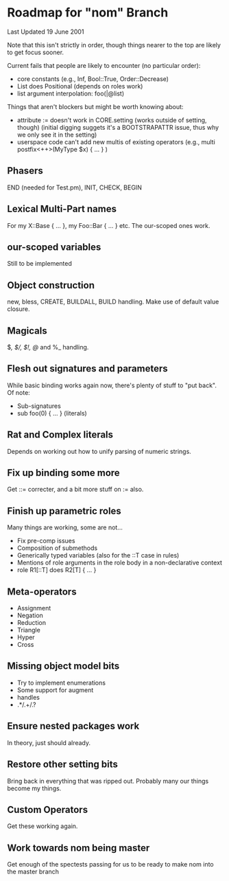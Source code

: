 # Roadmap for "nom" Branch

Last Updated 19 June 2001

Note that this isn't strictly in order, though things nearer to the top
are likely to get focus sooner.

Current fails that people are likely to encounter (no particular order):
* core constants (e.g., Inf, Bool::True, Order::Decrease)
* List does Positional (depends on roles work)
* list argument interpolation:  foo(|@list)

Things that aren't blockers but might be worth knowing about:
* attribute := doesn't work in CORE.setting (works outside of setting, though)
  (initial digging suggets it's a BOOTSTRAPATTR issue, thus why we only see it
  in the setting)
* userspace code can't add new multis of existing operators 
  (e.g., multi postfix<++>(MyType $x) { ... } )

## Phasers
END (needed for Test.pm), INIT, CHECK, BEGIN

## Lexical Multi-Part names
For my X::Base { ... }, my Foo::Bar { ... } etc. The our-scoped ones work.

## our-scoped variables
Still to be implemented

## Object construction
new, bless, CREATE, BUILDALL, BUILD handling. Make use of default value
closure.

## Magicals
$_, $/, $!, @_ and %_ handling.

## Flesh out signatures and parameters
While basic binding works again now, there's plenty of stuff to "put back".
Of note:
* Sub-signatures
* sub foo(0) { ... } (literals)

## Rat and Complex literals
Depends on working out how to unify parsing of numeric strings.

## Fix up binding some more
Get ::= correcter, and a bit more stuff on := also.

## Finish up parametric roles
Many things are working, some are not...
* Fix pre-comp issues
* Composition of submethods
* Generically typed variables (also for the ::T case in rules)
* Mentions of role arguments in the role body in a non-declarative context
* role R1[::T] does R2[T] { ... }

## Meta-operators
* Assignment
* Negation
* Reduction
* Triangle
* Hyper
* Cross

## Missing object model bits
* Try to implement enumerations
* Some support for augment
* handles
* .*/.+/.?

## Ensure nested packages work
In theory, just should already.

## Restore other setting bits
Bring back in everything that was ripped out. Probably many our things
become my things.

## Custom Operators
Get these working again.

## Work towards nom being master
Get enough of the spectests passing for us to be ready to make nom into
the master branch
